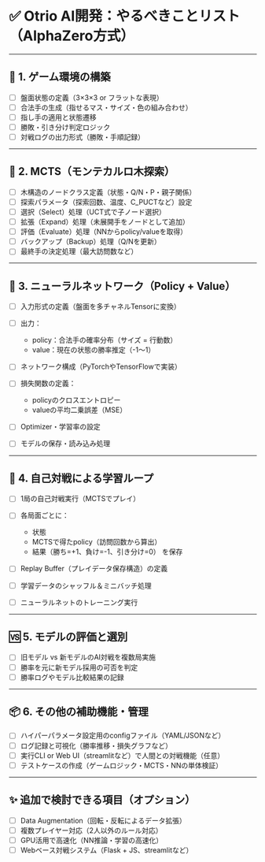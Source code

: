 # ✅ Otrio AI開発：やるべきことリスト（AlphaZero方式）

---

## 🧩 1. ゲーム環境の構築

* [ ] 盤面状態の定義（3×3×3 or フラットな表現）
* [ ] 合法手の生成（指せるマス・サイズ・色の組み合わせ）
* [ ] 指し手の適用と状態遷移
* [ ] 勝敗・引き分け判定ロジック
* [ ] 対戦ログの出力形式（勝敗・手順記録）

---

## 🌲 2. MCTS（モンテカルロ木探索）

* [ ] 木構造のノードクラス定義（状態・Q/N・P・親子関係）
* [ ] 探索パラメータ（探索回数、温度、C\_PUCTなど）設定
* [ ] 選択（Select）処理（UCT式で子ノード選択）
* [ ] 拡張（Expand）処理（未展開手をノードとして追加）
* [ ] 評価（Evaluate）処理（NNからpolicy/valueを取得）
* [ ] バックアップ（Backup）処理（Q/Nを更新）
* [ ] 最終手の決定処理（最大訪問数など）

---

## 🧠 3. ニューラルネットワーク（Policy + Value）

* [ ] 入力形式の定義（盤面を多チャネルTensorに変換）
* [ ] 出力：

  * policy：合法手の確率分布（サイズ = 行動数）
  * value：現在の状態の勝率推定（-1〜1）
* [ ] ネットワーク構成（PyTorchやTensorFlowで実装）
* [ ] 損失関数の定義：

  * policyのクロスエントロピー
  * valueの平均二乗誤差（MSE）
* [ ] Optimizer・学習率の設定
* [ ] モデルの保存・読み込み処理

---

## 🤖 4. 自己対戦による学習ループ

* [ ] 1局の自己対戦実行（MCTSでプレイ）
* [ ] 各局面ごとに：

  * 状態
  * MCTSで得たpolicy（訪問回数から算出）
  * 結果（勝ち=+1、負け=-1、引き分け=0）
    を保存
* [ ] Replay Buffer（プレイデータ保存構造）の定義
* [ ] 学習データのシャッフル＆ミニバッチ処理
* [ ] ニューラルネットのトレーニング実行

---

## 🆚 5. モデルの評価と選別

* [ ] 旧モデル vs 新モデルのAI対戦を複数局実施
* [ ] 勝率を元に新モデル採用の可否を判定
* [ ] 勝率ログやモデル比較結果の記録

---

## 📦 6. その他の補助機能・管理

* [ ] ハイパーパラメータ設定用のconfigファイル（YAML/JSONなど）
* [ ] ログ記録と可視化（勝率推移・損失グラフなど）
* [ ] 実行CLI or Web UI（streamlitなど）で人間との対戦機能（任意）
* [ ] テストケースの作成（ゲームロジック・MCTS・NNの単体検証）

---

## ✨ 追加で検討できる項目（オプション）

* [ ] Data Augmentation（回転・反転によるデータ拡張）
* [ ] 複数プレイヤー対応（2人以外のルール対応）
* [ ] GPU活用で高速化（NN推論・学習の高速化）
* [ ] Webベース対戦システム（Flask + JS、streamlitなど）